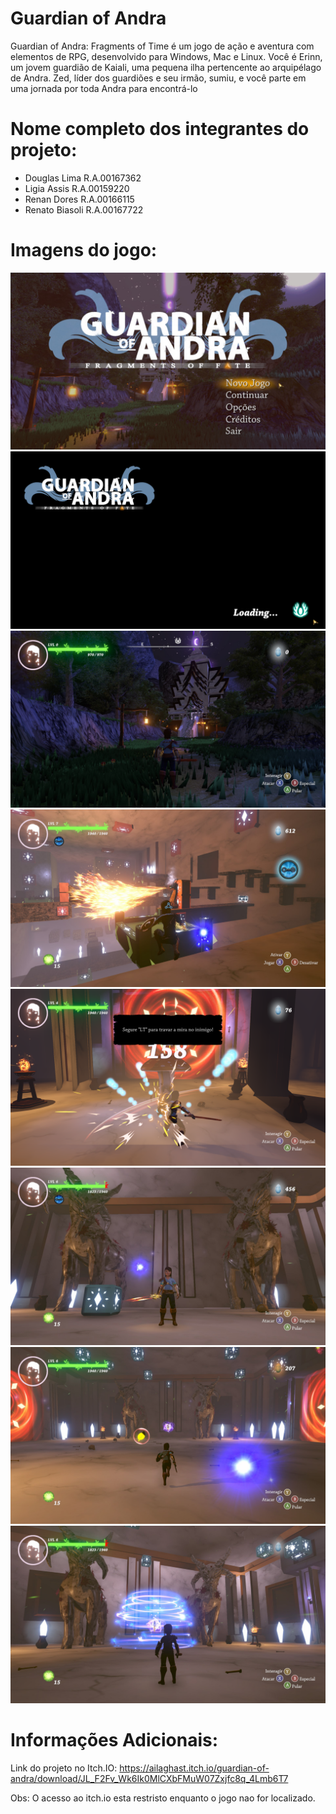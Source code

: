# Guardian of Andra

Guardian of Andra: Fragments of Time é um jogo de ação e aventura com elementos de RPG, desenvolvido para Windows, Mac e Linux. Você é Erinn, um jovem guardião de Kaiali, uma pequena ilha pertencente ao arquipélago de Andra. Zed, líder dos guardiões e seu irmão, sumiu, e você parte em uma jornada por toda Andra para encontrá-lo

# Nome completo dos integrantes do projeto:

* Douglas Lima R.A.00167362
* Ligia Assis R.A.00159220
* Renan Dores R.A.00166115
* Renato Biasoli R.A.00167722

# Imagens do jogo:

![](https://github.com/pucsp-jogosdigitais/tcc2017-guardian_of_andra/blob/master/Goa%20Screenshots/Menu.jpg)
![](https://github.com/pucsp-jogosdigitais/tcc2017-guardian_of_andra/blob/master/Goa%20Screenshots/Loading.png)
![](https://github.com/pucsp-jogosdigitais/tcc2017-guardian_of_andra/blob/master/Goa%20Screenshots/Gameplay1.jpg)
![](https://github.com/pucsp-jogosdigitais/tcc2017-guardian_of_andra/blob/master/Goa%20Screenshots/Gameplay14.jpg)
![](https://github.com/pucsp-jogosdigitais/tcc2017-guardian_of_andra/blob/master/Goa%20Screenshots/Gameplay5.png)
![](https://github.com/pucsp-jogosdigitais/tcc2017-guardian_of_andra/blob/master/Goa%20Screenshots/Gameplay10.jpg)
![](https://github.com/pucsp-jogosdigitais/tcc2017-guardian_of_andra/blob/master/Goa%20Screenshots/Flux.jpg)
![](https://github.com/pucsp-jogosdigitais/tcc2017-guardian_of_andra/blob/master/Goa%20Screenshots/Flux2.jpg)

# Informações Adicionais:

Link do projeto no Itch.IO:
https://ailaghast.itch.io/guardian-of-andra/download/JL_F2Fv_Wk6Ik0MlCXbFMuW07Zxjfc8q_4Lmb6T7

Obs: O acesso ao itch.io esta restristo enquanto o jogo nao for localizado.
